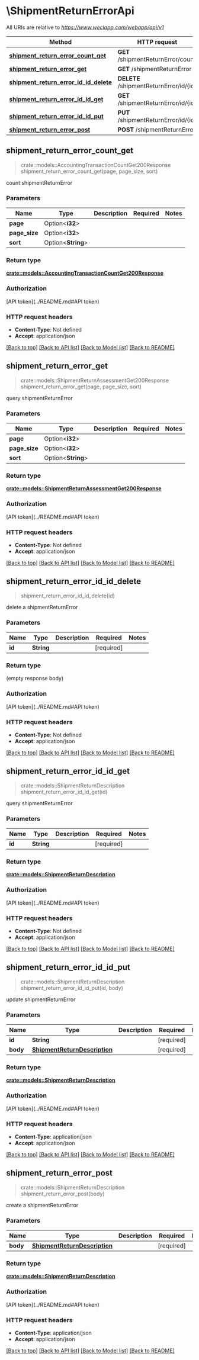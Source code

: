 # \ShipmentReturnErrorApi

All URIs are relative to *https://www.weclapp.com/webapp/api/v1*

Method | HTTP request | Description
------------- | ------------- | -------------
[**shipment_return_error_count_get**](ShipmentReturnErrorApi.md#shipment_return_error_count_get) | **GET** /shipmentReturnError/count | 
[**shipment_return_error_get**](ShipmentReturnErrorApi.md#shipment_return_error_get) | **GET** /shipmentReturnError | 
[**shipment_return_error_id_id_delete**](ShipmentReturnErrorApi.md#shipment_return_error_id_id_delete) | **DELETE** /shipmentReturnError/id/{id} | 
[**shipment_return_error_id_id_get**](ShipmentReturnErrorApi.md#shipment_return_error_id_id_get) | **GET** /shipmentReturnError/id/{id} | 
[**shipment_return_error_id_id_put**](ShipmentReturnErrorApi.md#shipment_return_error_id_id_put) | **PUT** /shipmentReturnError/id/{id} | 
[**shipment_return_error_post**](ShipmentReturnErrorApi.md#shipment_return_error_post) | **POST** /shipmentReturnError | 



## shipment_return_error_count_get

> crate::models::AccountingTransactionCountGet200Response shipment_return_error_count_get(page, page_size, sort)


count shipmentReturnError

### Parameters


Name | Type | Description  | Required | Notes
------------- | ------------- | ------------- | ------------- | -------------
**page** | Option<**i32**> |  |  |
**page_size** | Option<**i32**> |  |  |
**sort** | Option<**String**> |  |  |

### Return type

[**crate::models::AccountingTransactionCountGet200Response**](_accountingTransaction_count_get_200_response.md)

### Authorization

[API token](../README.md#API token)

### HTTP request headers

- **Content-Type**: Not defined
- **Accept**: application/json

[[Back to top]](#) [[Back to API list]](../README.md#documentation-for-api-endpoints) [[Back to Model list]](../README.md#documentation-for-models) [[Back to README]](../README.md)


## shipment_return_error_get

> crate::models::ShipmentReturnAssessmentGet200Response shipment_return_error_get(page, page_size, sort)


query shipmentReturnError

### Parameters


Name | Type | Description  | Required | Notes
------------- | ------------- | ------------- | ------------- | -------------
**page** | Option<**i32**> |  |  |
**page_size** | Option<**i32**> |  |  |
**sort** | Option<**String**> |  |  |

### Return type

[**crate::models::ShipmentReturnAssessmentGet200Response**](_shipmentReturnAssessment_get_200_response.md)

### Authorization

[API token](../README.md#API token)

### HTTP request headers

- **Content-Type**: Not defined
- **Accept**: application/json

[[Back to top]](#) [[Back to API list]](../README.md#documentation-for-api-endpoints) [[Back to Model list]](../README.md#documentation-for-models) [[Back to README]](../README.md)


## shipment_return_error_id_id_delete

> shipment_return_error_id_id_delete(id)


delete a shipmentReturnError

### Parameters


Name | Type | Description  | Required | Notes
------------- | ------------- | ------------- | ------------- | -------------
**id** | **String** |  | [required] |

### Return type

 (empty response body)

### Authorization

[API token](../README.md#API token)

### HTTP request headers

- **Content-Type**: Not defined
- **Accept**: application/json

[[Back to top]](#) [[Back to API list]](../README.md#documentation-for-api-endpoints) [[Back to Model list]](../README.md#documentation-for-models) [[Back to README]](../README.md)


## shipment_return_error_id_id_get

> crate::models::ShipmentReturnDescription shipment_return_error_id_id_get(id)


query shipmentReturnError

### Parameters


Name | Type | Description  | Required | Notes
------------- | ------------- | ------------- | ------------- | -------------
**id** | **String** |  | [required] |

### Return type

[**crate::models::ShipmentReturnDescription**](shipmentReturnDescription.md)

### Authorization

[API token](../README.md#API token)

### HTTP request headers

- **Content-Type**: Not defined
- **Accept**: application/json

[[Back to top]](#) [[Back to API list]](../README.md#documentation-for-api-endpoints) [[Back to Model list]](../README.md#documentation-for-models) [[Back to README]](../README.md)


## shipment_return_error_id_id_put

> crate::models::ShipmentReturnDescription shipment_return_error_id_id_put(id, body)


update shipmentReturnError

### Parameters


Name | Type | Description  | Required | Notes
------------- | ------------- | ------------- | ------------- | -------------
**id** | **String** |  | [required] |
**body** | [**ShipmentReturnDescription**](ShipmentReturnDescription.md) |  | [required] |

### Return type

[**crate::models::ShipmentReturnDescription**](shipmentReturnDescription.md)

### Authorization

[API token](../README.md#API token)

### HTTP request headers

- **Content-Type**: application/json
- **Accept**: application/json

[[Back to top]](#) [[Back to API list]](../README.md#documentation-for-api-endpoints) [[Back to Model list]](../README.md#documentation-for-models) [[Back to README]](../README.md)


## shipment_return_error_post

> crate::models::ShipmentReturnDescription shipment_return_error_post(body)


create a shipmentReturnError

### Parameters


Name | Type | Description  | Required | Notes
------------- | ------------- | ------------- | ------------- | -------------
**body** | [**ShipmentReturnDescription**](ShipmentReturnDescription.md) |  | [required] |

### Return type

[**crate::models::ShipmentReturnDescription**](shipmentReturnDescription.md)

### Authorization

[API token](../README.md#API token)

### HTTP request headers

- **Content-Type**: application/json
- **Accept**: application/json

[[Back to top]](#) [[Back to API list]](../README.md#documentation-for-api-endpoints) [[Back to Model list]](../README.md#documentation-for-models) [[Back to README]](../README.md)

